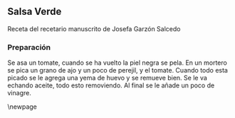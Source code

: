 ## Salsa Verde

Receta del recetario manuscrito de Josefa Garzón Salcedo

### Preparación

Se asa un tomate, cuando se ha vuelto la piel negra se pela.
En un mortero se pica un grano de ajo y un poco de perejil, y el tomate.
Cuando todo esta picado se le agrega una yema de huevo y se remueve bien.
Se le va echando aceite, todo esto removiendo.
Al final se le añade un poco de vinagre.

\newpage
